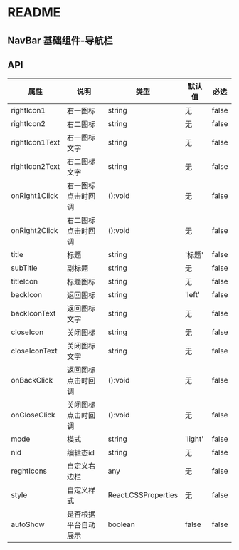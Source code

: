 # README
## NavBar 基础组件-导航栏
## API

属性 | 说明 | 类型 | 默认值 | 必选
----|-----|------|------|------
rightIcon1 | 右一图标 | string | 无 | false
rightIcon2 | 右二图标 | string | 无 | false
rightIcon1Text | 右一图标文字 | string | 无 | false
rightIcon2Text | 右二图标文字 | string | 无 | false
onRight1Click | 右一图标点击时回调 | ():void | 无 | false
onRight2Click | 右二图标点击时回调 | ():void | 无 | false
title | 标题 | string | '标题' | false
subTitle | 副标题 | string | 无 | false
titleIcon | 标题图标 | string | 无 | false
backIcon | 返回图标 | string | 'left' | false
backIconText | 返回图标文字 | string | 无 | false
closeIcon | 关闭图标 | string | 无 | false
closeIconText | 关闭图标文字 | string | 无 | false
onBackClick | 返回图标点击时回调 | ():void | 无 | false
onCloseClick | 关闭图标点击时回调 | ():void | 无 | false
mode | 模式 | string | 'light' | false
nid | 编辑态id | string | 无 | false
reghtIcons | 自定义右边栏 | any | 无 | false
style | 自定义样式 | React.CSSProperties | 无 | false
autoShow | 是否根据平台自动展示 | boolean | false | false
